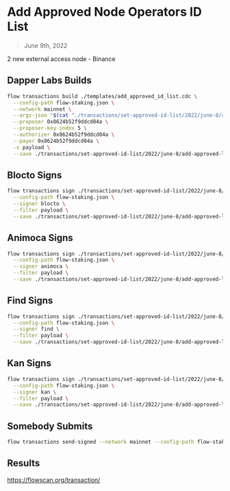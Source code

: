 # Add Approved Node Operators ID List

> June 9th, 2022

2 new external access node - Binance


## Dapper Labs Builds

```sh
flow transactions build ./templates/add_approved_id_list.cdc \
  --config-path flow-staking.json \
  --network mainnet \
  --args-json "$(cat "./transactions/set-approved-id-list/2022/june-8/arguments.json")" \
  --proposer 0x8624b52f9ddcd04a \
  --proposer-key-index 5 \
  --authorizer 0x8624b52f9ddcd04a \
  --payer 0x8624b52f9ddcd04a \
  -x payload \
  --save ./transactions/set-approved-id-list/2022/june-8/add-approved-list-june-8-unsigned.rlp
```

## Blocto Signs

```sh
flow transactions sign ./transactions/set-approved-id-list/2022/june-8/add-approved-list-june-8-unsigned.rlp \
  --config-path flow-staking.json \
  --signer blocto \
  --filter payload \
  --save ./transactions/set-approved-id-list/2022/june-8/add-approved-list-june-8-sig-1.rlp
```

## Animoca Signs

```sh
flow transactions sign ./transactions/set-approved-id-list/2022/june-8/add-approved-list-june-8-sig-1.rlp \
  --config-path flow-staking.json \
  --signer animoca \
  --filter payload \
  --save ./transactions/set-approved-id-list/2022/june-8/add-approved-list-june-8-sig-2.rlp
```

## Find Signs

```sh
flow transactions sign ./transactions/set-approved-id-list/2022/june-8/add-approved-list-june-8-sig-2.rlp \
  --config-path flow-staking.json \
  --signer find \
  --filter payload \
  --save ./transactions/set-approved-id-list/2022/june-8/add-approved-list-june-8-sig-3.rlp
```

## Kan Signs

```sh
flow transactions sign ./transactions/set-approved-id-list/2022/june-8/add-approved-list-june-8-sig-3.rlp \
  --config-path flow-staking.json \
  --signer kan \
  --filter payload \
  --save ./transactions/set-approved-id-list/2022/june-8/add-approved-list-june-8-sig-complete.rlp
```


## Somebody Submits

```sh
flow transactions send-signed --network mainnet --config-path flow-staking.json ./transactions/set-approved-id-list/2022/june-8/add-approved-list-june-8-sig-complete.rlp
```

## Results

https://flowscan.org/transaction/